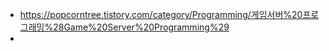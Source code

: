 * https://popcorntree.tistory.com/category/Programming/게임서버%20프로그래밍%28Game%20Server%20Programming%29  
* 
